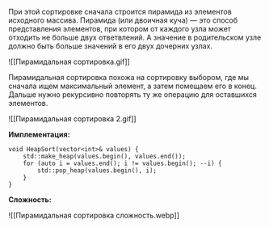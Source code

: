 При этой сортировке сначала строится пирамида из элементов исходного массива. Пирамида (или двоичная куча) — это способ представления элементов, при котором от каждого узла может отходить не больше двух ответвлений. А значение в родительском узле должно быть больше значений в его двух дочерних узлах.

![[Пирамидальная сортировка.gif]]

Пирамидальная сортировка похожа на сортировку выбором, где мы сначала ищем максимальный элемент, а затем помещаем его в конец. Дальше нужно рекурсивно повторять ту же операцию для оставшихся элементов.

![[Пирамидальная сортировка 2.gif]]

**Имплементация:**

```
void HeapSort(vector<int>& values) { 
	std::make_heap(values.begin(), values.end()); 
	for (auto i = values.end(); i != values.begin(); --i) { 
		std::pop_heap(values.begin(), i); 
	} 
}
```

**Сложность:**

![[Пирамидальная сортировка сложность.webp]]